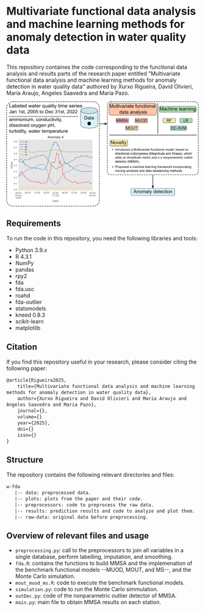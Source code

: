 # Multivariate functional data analysis and machine learning methods for anomaly detection in water quality data
 This repository containes the code corresponding to the functional data analysis and results parts of the research paper entitled "Multivariate functional data analysis and machine learning methods for anomaly detection in water quality data" authored by Xurxo Rigueira, David Olivieri, Maria Araujo, Angeles Saavedra and Maria Pazo.
 <p align="center">
  <img src="https://github.com/xrigueira/w-fda/blob/main/plots/graphical_abstract.pdf" />
 </p>

## Requirements
To run the code in this repository, you need the following libraries and tools:

- Python 3.9.x
- R 4.3.1
- NumPy
- pandas
- rpy2
- fda
- fda.usc
- roahd
- fda-outlier
- statsmodels
- kneed 0.8.3
- scikit-learn
- matplotlib

## Citation
If you find this repository useful in your research, please consider citing the following paper:

```
@article{Rigueira2025,
    title={Multivariate functional data analysis and machine learning methods for anomaly detection in water quality data},
    author={Xurxo Rigueira and David Olivieri and Maria Araujo and Angeles Saavedra and Maria Pazo},
    journal={},
    volume={}
    year={2025},
    doi={}
    issn={}
}
```

## Structure
The repository contains the following relevant directories and files:

```
w-fda
   |-- data: preprocessed data.
   |-- plots: plots from the paper and their code.
   |-- preprocessors: code to preprocess the raw data.
   |-- results: prediction results and code to analyze and plot them.
   |-- raw-data: original data before preprocessing.
```

## Overview of relevant files and usage

* `preprocessing.py`: call to the preprocessors to join all variables in a single database, perform labelling, imputation, and smoothing.
* `fda.R`: contains the functions to build MMSA and the implemenation of the benchmark functional models --MUOD, MOUT, and MS--, and the Monte Carlo simulation.
* `mout_muod_ms.R`: code to execute the benchmark functional models.
* `simulation.py`: code to run the Monte Carlo simmulation.
* `outDec.py`: code of the nonparametric outlier detector of MMSA.
* `main.py`: main file to obtain MMSA results on each station.